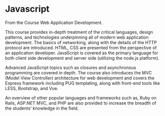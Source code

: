 # Javascript
 From the Course Web Application Development.

This course provides in-depth treatment of the critical languages, design patterns, and technologies underpinning all of modern web application development. The basics of networking, along with the details of the HTTP protocol are introduced. HTML, CSS are presented from the perspective of an application developer. JavaScript is covered as the primary language for both client side development and server side (utilizing the node.js platform).

Advanced JavaScript topics such as closures and asynchronous programming are covered in depth. The course also introduces the MVC (Model View Controller) architecture for web development and covers the Express framework including PUG templating, along with front-end tools like LESS, Bootstrap, and Vue.

An overview of other popular languages and frameworks such as, Ruby on Rails, ASP.NET MVC, and PHP are also provided to increase the breadth of the students’ knowledge in the field.

